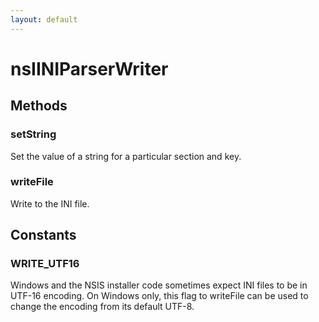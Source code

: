 ```yaml
---
layout: default
---
```


# nsIINIParserWriter #

## Methods ##

### setString ###

Set the value of a string for a particular section and key.


### writeFile ###

Write to the INI file.


## Constants ##

### WRITE_UTF16 ###

Windows and the NSIS installer code sometimes expect INI files to be in
UTF-16 encoding. On Windows only, this flag to writeFile can be used to
change the encoding from its default UTF-8.

